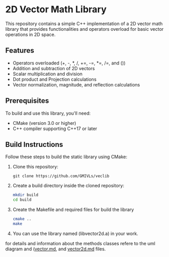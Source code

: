 # 2D Vector Math Library

This repository contains a simple C++ implementation of a 2D vector math library that provides functionalities and operators overload for basic vector operations in 2D space.

## Features

- Operators overloaded (+, -, *, /, +=, -=, *=, /=, and ())
- Addition and subtraction of 2D vectors
- Scalar multiplication and division
- Dot product and Projection calculations
- Vector normalization, magnitude, and reflection calculations

## Prerequisites

To build and use this library, you'll need:

- CMake (version 3.0 or higher)
- C++ compiler supporting C++17 or later

## Build Instructions

Follow these steps to build the static library using CMake:

1. Clone this repository:
    ```git
    git clone https://github.com/GMIVLs/veclib
2. Create a build directory inside the cloned repository:
   ```bash
   mkdir build
   cd build
3. Create the Makefile and required files for build the library
    ```bash
    cmake ..
    make
4. You can use the library named (libvector2d.a) in your work.

for details and information about the methods classes refere to the uml diagram and ([vector.md](https://github.com/GMVLIs/veclib/lib_docs/uml/vector.md), and [vector2d.md](https://github.com/GMVLIs/veclib/lib_docs/uml/vector2d.md) files.

